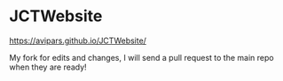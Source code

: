 # JCTWebsite

https://avipars.github.io/JCTWebsite/


My fork for edits and changes, I will send a pull request to the main repo when they are ready!
